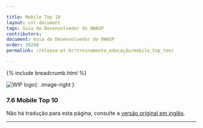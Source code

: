 ```yaml
---

title: Mobile Top 10
layout: col-document
tags: Guia do Desenvolvedor do OWASP
contributors:
document: Guia do Desenvolvedor do OWASP
order: 29240
permalink: /release-pt-br/treinamento_educação/mobile_top_ten/

---
```


{% include breadcrumb.html %}

<style type="text/css">
.image-right {
  height: 180px;
  display: block;
  margin-left: auto;
  margin-right: auto;
  float: right;
}
</style>

![WIP logo](../../../assets/images/dg_wip.png "Trabalho em andamento"){: .image-right }

### 7.6 Mobile Top 10

Não há tradução para esta página, consulte a [versão original em inglês][release0906].

----

[release0906]: https://github.com/OWASP/www-project-developer-guide/blob/main/draft/09-training-education/06-mobile-top-ten.md
